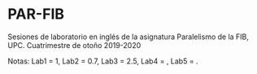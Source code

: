 # PAR-FIB
Sesiones de laboratorio en inglés de la asignatura Paralelismo de la FIB, UPC. Cuatrimestre de otoño 2019-2020 

Notas:
Lab1 = 1,
Lab2 = 0.7,
Lab3 = 2.5,
Lab4 = ,
Lab5 = .
